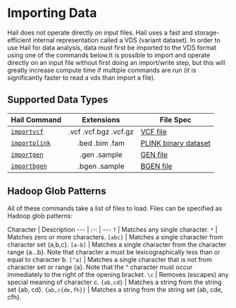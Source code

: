 # Importing Data

Hail does not operate directly on input files.  Hail uses a fast and storage-efficient internal representation called a VDS (variant dataset). In order to use Hail for data analysis, data must first be imported to the VDS format using one of the commands below.It is possible to import and operate directly on an input file without first doing an import/write step, but this will greatly increase compute time if multiple commands are run (it is significantly faster to read a vds than import a file).

## Supported Data Types

Hail Command | Extensions | File Spec
--- | :-: | ---
[`importvcf`](https://github.com/broadinstitute/hail/blob/master/docs/ImportVCF.md) | .vcf .vcf.bgz .vcf.gz     | [VCF file](https://samtools.github.io/hts-specs/VCFv4.2.pdf)
[`importplink`](https://github.com/broadinstitute/hail/blob/master/docs/ImportPLINK.md) | .bed .bim .fam | [PLINK binary dataset](http://pngu.mgh.harvard.edu/~purcell/plink/data.shtml#bed)
[`importgen`](https://github.com/broadinstitute/hail/blob/master/docs/ImportGEN.md) | .gen .sample     | [GEN file](http://www.stats.ox.ac.uk/%7Emarchini/software/gwas/file_format.html#mozTocId40300)
[`importbgen`](https://github.com/broadinstitute/hail/blob/master/docs/ImportBGEN.md) | .bgen .sample     | [BGEN file](http://www.well.ox.ac.uk/~gav/bgen_format/bgen_format_v1.1.html)

<a name="hadoopglob"></a>
## Hadoop Glob Patterns
All of these commands take a list of files to load. Files can be specified as Hadoop glob patterns:

Character | Description
--- | :-: | ---
`?` | Matches any single character.
`*` | Matches zero or more characters.
`[abc]` | Matches a single character from character set {a,b,c}.
`[a-b]` | Matches a single character from the character range {a...b}. Note that character a must be lexicographically less than or equal to character b.
`[^a]`  | Matches a single character that is not from character set or range {a}. Note that the ^ character must occur immediately to the right of the opening bracket.
`\c`  | Removes (escapes) any special meaning of character c.
`{ab,cd}` | Matches a string from the string set {ab, cd}.
`{ab,c{de,fh}}` | Matches a string from the string set {ab, cde, cfh}.